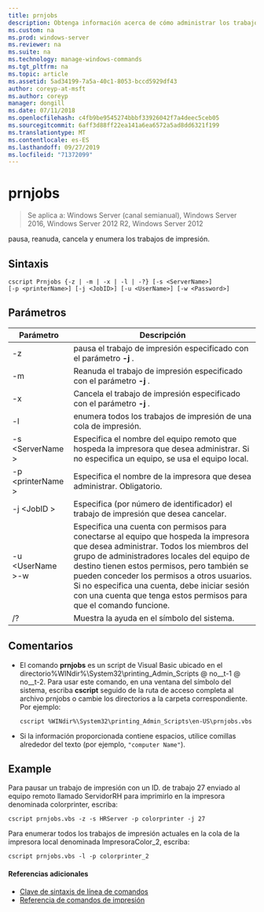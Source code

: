 ```yaml
---
title: prnjobs
description: Obtenga información acerca de cómo administrar los trabajos de impresión desde la línea de comandos.
ms.custom: na
ms.prod: windows-server
ms.reviewer: na
ms.suite: na
ms.technology: manage-windows-commands
ms.tgt_pltfrm: na
ms.topic: article
ms.assetid: 5ad34199-7a5a-40c1-8053-bccd5929df43
author: coreyp-at-msft
ms.author: coreyp
manager: dongill
ms.date: 07/11/2018
ms.openlocfilehash: c4fb9be9545274bbbf33926042f7a4deec5ceb05
ms.sourcegitcommit: 6aff3d88ff22ea141a6ea6572a5ad8dd6321f199
ms.translationtype: MT
ms.contentlocale: es-ES
ms.lasthandoff: 09/27/2019
ms.locfileid: "71372099"
---
```

# <a name="prnjobs"></a>prnjobs

>Se aplica a: Windows Server (canal semianual), Windows Server 2016, Windows Server 2012 R2, Windows Server 2012

pausa, reanuda, cancela y enumera los trabajos de impresión.

## <a name="syntax"></a>Sintaxis
```
cscript Prnjobs {-z | -m | -x | -l | -?} [-s <ServerName>] 
[-p <printerName>] [-j <JobID>] [-u <UserName>] [-w <Password>]
```

## <a name="parameters"></a>Parámetros

|          Parámetro           |                                                                                                                                                                                        Descripción                                                                                                                                                                                        |
|------------------------------|-------------------------------------------------------------------------------------------------------------------------------------------------------------------------------------------------------------------------------------------------------------------------------------------------------------------------------------------------------------------------------------------|
|              -z              |                                                                                                                                                                 pausa el trabajo de impresión especificado con el parámetro **-j** .                                                                                                                                                                 |
|              -m              |                                                                                                                                                                Reanuda el trabajo de impresión especificado con el parámetro **-j** .                                                                                                                                                                 |
|              -x              |                                                                                                                                                                Cancela el trabajo de impresión especificado con el parámetro **-j** .                                                                                                                                                                 |
|              -l              |                                                                                                                                                                        enumera todos los trabajos de impresión de una cola de impresión.                                                                                                                                                                         |
|       -s \<ServerName >       |                                                                                                                  Especifica el nombre del equipo remoto que hospeda la impresora que desea administrar. Si no especifica un equipo, se usa el equipo local.                                                                                                                  |
|      -p \<printerName >       |                                                                                                                                                           Especifica el nombre de la impresora que desea administrar. Obligatorio.                                                                                                                                                            |
|         -j \<JobID >          |                                                                                                                                                                Especifica (por número de identificador) el trabajo de impresión que desea cancelar.                                                                                                                                                                 |
| -u \<UserName >-w <Password> | Especifica una cuenta con permisos para conectarse al equipo que hospeda la impresora que desea administrar. Todos los miembros del grupo de administradores locales del equipo de destino tienen estos permisos, pero también se pueden conceder los permisos a otros usuarios. Si no especifica una cuenta, debe iniciar sesión con una cuenta que tenga estos permisos para que el comando funcione. |
|              /?              |                                                                                                                                                                           Muestra la ayuda en el símbolo del sistema.                                                                                                                                                                            |

## <a name="remarks"></a>Comentarios
-   El comando **prnjobs** es un script de Visual Basic ubicado en el directorio%WINdir%\System32\printing_Admin_Scripts @ no__t-1 @ no__t-2. Para usar este comando, en una ventana del símbolo del sistema, escriba **cscript** seguido de la ruta de acceso completa al archivo prnjobs o cambie los directorios a la carpeta correspondiente. Por ejemplo:
    ```
    cscript %WINdir%\System32\printing_Admin_Scripts\en-US\prnjobs.vbs
    ```
-   Si la información proporcionada contiene espacios, utilice comillas alrededor del texto (por ejemplo, `"computer Name"`).

## <a name="BKMK_examples"></a>Example
Para pausar un trabajo de impresión con un ID. de trabajo 27 enviado al equipo remoto llamado ServidorRH para imprimirlo en la impresora denominada colorprinter, escriba:
```
cscript prnjobs.vbs -z -s HRServer -p colorprinter -j 27
```
Para enumerar todos los trabajos de impresión actuales en la cola de la impresora local denominada ImpresoraColor_2, escriba:
```
cscript prnjobs.vbs -l -p colorprinter_2
```

#### <a name="additional-references"></a>Referencias adicionales

-   [Clave de sintaxis de línea de comandos](command-line-syntax-key.md)
-   [Referencia de comandos de impresión](print-command-reference.md)

